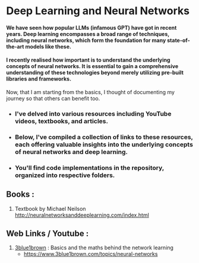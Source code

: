 # Deep Learning and Neural Networks

#### We have seen how popular LLMs (infamous GPT) have got in recent years. Deep learning encompasses a broad range of techniques, including neural networks, which form the foundation for many state-of-the-art models like these. 
#### I recently realised how important is to understand the underlying concepts of neural networks. It is essential to gain a comprehensive understanding of these technologies beyond merely utilizing pre-built libraries and frameworks.

Now, that I am starting from the basics, I thought of documenting my journey so that others can benefit too.

- ###  I've delved into various resources including YouTube videos, textbooks, and articles. 
- ###  Below, I've compiled a collection of links to these resources, each offering valuable insights into the underlying concepts of neural networks and deep learning.

- ###   You'll find code implementations in the repository, organized into respective folders.

## Books : 
1. Textbook by Michael Neilson http://neuralnetworksanddeeplearning.com/index.html
## Web Links / Youtube :
1. [3blue1brown](https://www.youtube.com/@3blue1brown) : Basics and the maths behind the network learning
   - https://www.3blue1brown.com/topics/neural-networks
  

